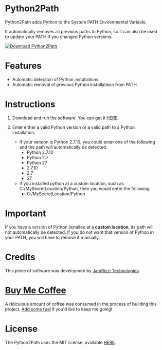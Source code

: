 # Python2Path
Python2Path adds Python to the System PATH Environmental Variable.

It automatically removes all previous paths to Python, so it can also be used to update your PATH if you changed Python versions.

[![Download Python2Path](https://a.fsdn.com/con/app/sf-download-button)](https://sourceforge.net/projects/python2path/files/latest/download)


# Features
* Automatic detection of Python installations
* Automatic removal of previous Python installatiosn from PATH


# Instructions
1. Download and run the software.  You can get it [HERE](https://sourceforge.net/projects/python2path/files/latest/download).

2. Enter either a valid Python version or a valid path to a Python installation.
	* If your version is Python 2.7.10, you could enter one of the following and the path will automatically be detected.
		* Python 2.7.10
		* Python 2.7
		* Python 27
		* 2.7.10
		* 2.7
		* 27
	* If you installed python at a custom location, such as C:/MySecretLocation/Python, then you would enter the following
		* C:/MySecretLocation/Python


# Important
If you have a version of Python installed at a __custom location__, its path will not automatically be detected.  If you do not want that version of Python in your PATH, you will have to remove it manually.


# Credits
This piece of software was developmed by [JamRizzi Technologies](//jamrizzi.com).


# [Buy Me Coffee](//jamrizzi.com/buy-me-coffee)
A ridiculous amount of coffee was consumed in the process of building this project.  [Add some fuel](//jamrizzi.com/buy-me-coffee) if you'd like to keep me going!


# License
The Python2Path uses the MIT license, available [HERE](./LICENSE).
